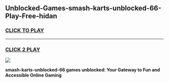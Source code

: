 
## Unblocked-Games-smash-karts-unblocked-66-Play-Free-hidan
<h3>
<a href="https://premium76.site?title=smash-karts-unblocked-66&ref=18A">CLICK TO PLAY</a></h3>
<hr>

<h3>
<a href="https://premium76.site?title=smash-karts-unblocked-66&ref=18A">CLICK 2 PLAY</a>
  
</h3>

<a href="https://premium76.site?title=smash-karts-unblocked-66&ref=18A"><img src="https://clearcache.store/games.png"></a>


**smash-karts-unblocked-66 games unblocked: Your Gateway to Fun and Accessible Online Gaming**
